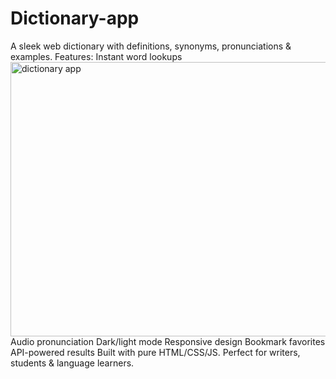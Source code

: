 # Dictionary-app
A sleek web dictionary with definitions, synonyms, pronunciations &amp; examples. Features:
Instant word lookups
<img width="612" height="439" alt="dictionary app" src="https://github.com/user-attachments/assets/ea9c4365-68a4-47c4-8d51-c93d6ce1b52b" />
Audio pronunciation
Dark/light mode
Responsive design
Bookmark favorites
API-powered results
Built with pure HTML/CSS/JS. Perfect for writers, students & language learners.
